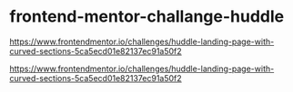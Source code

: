 # frontend-mentor-challange-huddle
https://www.frontendmentor.io/challenges/huddle-landing-page-with-curved-sections-5ca5ecd01e82137ec91a50f2

https://www.frontendmentor.io/challenges/huddle-landing-page-with-curved-sections-5ca5ecd01e82137ec91a50f2
